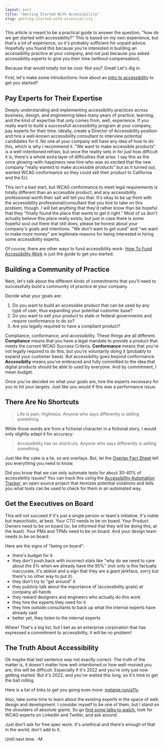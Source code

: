 ```yaml
---
layout: post
title: "Getting Started With Accessibility"
slug: getting-started-with-accessibility
---
```


This article is meant to be a practical guide to answer the question, "how do we get started with accessibility?" This is based on my own experience, but that's a lot of experience, so it's probably sufficient for unpaid advice. Hopefully you found this because you're interested in building an accessibility practice at your company, and not just because you asked accessibility experts to give you their time (without compensation).

<!--more-->

Because that would totally not be cool. Not you? Great! Let's dig in.

First, let's make some introductions: how about an [intro to accessibility](https://a11y-intro.com/) to get you started?

## Pay Experts for Their Expertise

Deeply understanding and implementing accessibility practices across business, design, and engineering takes many years of practice, learning, and the kind of expertise that only comes from, well, experience. If you really want to build a successfull accessibility program at your company, pay experts for their time. Ideally, create a Director of Accessibility position and hire a well-known accessibility consultant to interview potential candidates for it. No one at your company will have any idea of how to do this, which is why I recommend it. "We want to make accessible products" is a well-intentioned refrain, but once the reality sets in for just how difficult it is, there's a whole extra layer of difficulties that arise. I say this as the once glowing-with-happiness new hire who was so excited that the new company "really wanted to make accessible products" but as it turned out, wanted WCAG conformance so they could sell their product to California and the EU. 

This isn't a bad start, but WCAG conformance to meet legal requirements is totally different than an accessible product, and any accessibility professional worth their salt will tell you that. It's okay to be up front with the accessibility professional/consultant that you hire to take on this problem, though. I will bet anything that they'd rather know than be hopeful that they "finally found the place that wants to get it right." Most of us don't actually believe this place really exists, but just in case there is some hopeful soul out there that still does, please be honest about your company's goals and intentions. "We don't want to get sued" and "we want to make more money" are legitimate reasons for being interested in hiring some accessibility experts.

Of course, there are other ways to fund accessibility work- [How To Fund Accessibility Work](https://pleasefunda11y.com/) is just the guide to get you started.

## Building a Community of Practice

Next, let's talk about the different kinds of commitments that you'll need to successfully build a community of practice at your company.

Decide what your goals are: 

1. Do you want to build an accessible product that can be used by any type of user, thus expanding your potential customer base?
2. Do you want to sell your product to state or federal governments and require conformance to do so?
3. Are you legally required to have a compliant product?

Compliance, conformance, and accessibility. These things are all different. **Compliance** means that you have a legal mandate to provide a product that meets the current WCAG Success Criteria. **Conformance** means that you're not legally required to do this, but you're voluntarily doing it (probably to expand your customer base). But accessibility goes beyond conformance. **Accessibilty** means you've embraced and fully committed to the idea that digital products should be able to used by everyone. And by commitment, I mean budget.

Once you've decided on what your goals are, hire the experts necessary for you to hit your targets. Just like you would if this was a performance issue.

## There Are No Shortcuts

> Life is pain, Highness. Anyone who says differently is selling something.

While those words are from a fictional character in a fictional story, I would only slightly adapt it for accuracy:

> Accessibility has no shortcuts. Anyone who says differently is selling something.

Just like the cake is a lie, so are overlays. But, let the [Overlay Fact Sheet](https://overlayfactsheet.com/) tell you everything you need to know.

Did you know that we can only automate tests for about 30-40% of accessibility issues? You can track this using the [Accessibility Automation Tracker](https://a11y-automation.dev), an open source project that itemizes potential violations and tells you what tools can be used to check for them in an automated way.

## Get the Executives on Board

This will not succeed if it's just a single person or team's initiative. It's noble but masochistic, at best. Your CTO needs to be on board. Your Product Owners need to be on board (or, be informed that they will be doing this, at the least). Your PMs and TPMs need to be on board. And your design team needs to be on board. 

Here are the signs of "being on board":

* there's budget for it.
* they don't push back with incorrect stats like "why do we need to care about the 5% when we already have the 95%" (not only is this factually inaccurate, it's ableist and a sign that they are a giant jerkface, sorry but there's no other way to put it).
* they don't try to "get around" it
* they publicly talk about the importance of (accessibility goals) at company all-hands
* they reward designers and engineers who actually do this work
* they hire the experts they need for it
* they hire outside consultants to back up what the internal experts have already said
* better yet, they listen to the internal experts

Whew! That's a big list, but I bet as an enterprise corporation that has expressed a commitment to accessibility, it will be no problem!

## The Truth About Accessibility

Ok maybe that last sentence was not exactly correct. The truth of the matter is, it doesn't matter how well-intentioned or how well-monied you are, this will be difficult. Especially if it's 2022 and you're only just now getting started. But it's 2022, and you've waited this long, so it's time to get the ball rolling. 

Here is a list of links to get you going even more: [melanie.run/a11y](https://melanie.run/a11y).

Also, take some time to learn about the existing experts in the space of web design and development. I consider myself to be one of them, but I stand on the shoulders of absolute giants. So go [find some talks to watch](https://noti.st/melsumner), look for WCAG experts on LinkedIn and Twitter, and ask around.

Just don't ask for free spec work. It's unethical and there's enough of that in the world, don't add to it.

Until next time. -M


